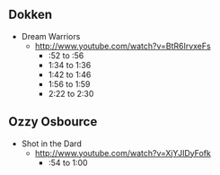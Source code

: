 
## Dokken

- Dream Warriors
  	- http://www.youtube.com/watch?v=BtR6IrvxeFs
    	- :52 to :56
    	- 1:34 to 1:36
    	- 1:42 to 1:46
    	- 1:56 to 1:59
    	- 2:22 to 2:30

## Ozzy Osbource

- Shot in the Dard
	- http://www.youtube.com/watch?v=XjYJIDyFofk
		- :54 to 1:00